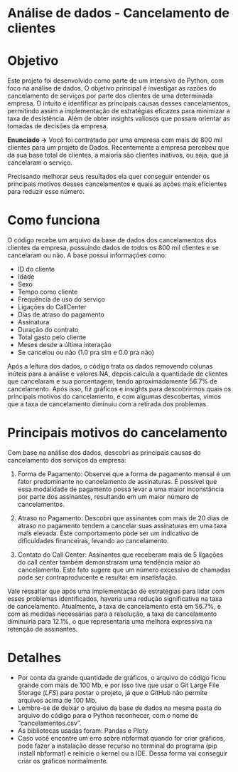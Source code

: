 # Análise de dados - Cancelamento de clientes
 
# Objetivo

Este projeto foi desenvolvido como parte de um intensivo de Python, com foco na análise de dados. O objetivo principal é investigar as razões do cancelamento de serviços por parte dos clientes de uma determinada empresa. O intuito é identificar as principais causas desses cancelamentos, permitindo assim a implementação de estratégias eficazes para minimizar a taxa de desistência. Além de obter insights valiosos que possam orientar as tomadas de decisões da empresa.

**Enunciado →** Você foi contratado por uma empresa com mais de 800 mil clientes para um projeto de Dados. Recentemente a empresa percebeu que da sua base total de clientes, a maioria são clientes inativos, ou seja, que já cancelaram o serviço.

Precisando melhorar seus resultados ela quer conseguir entender os principais motivos desses cancelamentos e quais as ações mais eficientes para reduzir esse número.

# Como funciona

O código recebe um arquivo da base de dados dos cancelamentos dos clientes da empresa, possuindo dados de todos os 800 mil clientes e se cancelaram ou não. A base possui informações como:

- ID do cliente
- Idade
- Sexo
- Tempo como cliente
- Frequência de uso do serviço
- Ligações do CallCenter
- Dias de atraso do pagamento
- Assinatura
- Duração do contrato
- Total gasto pelo cliente
- Meses desde a última interação
- Se cancelou ou não (1.0 pra sim e 0.0 pra não)

Após a leitura dos dados, o código trata os dados removendo colunas inúteis para a análise e valores NA, depois calcula a quantidade de clientes que cancelaram e sua porcentagem, tendo aproximadamente 56.7% de cancelamento. Após isso, fiz gráficos e insights para descobrirmos quais os principais motivos do cancelamento, e com algumas descobertas, vimos que a taxa de cancelamento diminuiu com a retirada dos problemas.

# **Principais motivos do cancelamento**

Com base na análise dos dados, descobri as principais causas do cancelamento dos serviços da empresa:

1. Forma de Pagamento: Observei que a forma de pagamento mensal é um fator predominante no cancelamento de assinaturas. É possível que essa modalidade de pagamento possa levar a uma maior inconstância por parte dos assinantes, resultando em um maior número de cancelamentos.

2. Atraso no Pagamento: Descobri que assinantes com mais de 20 dias de atraso no pagamento tendem a cancelar suas assinaturas em uma taxa mais elevada. Este comportamento pode ser um indicativo de dificuldades financeiras, levando ao cancelamento.

3. Contato do Call Center: Assinantes que receberam mais de 5 ligações do call center também demonstraram uma tendência maior ao cancelamento. Este fato sugere que um número excessivo de chamadas pode ser contraproducente e resultar em insatisfação.

Vale ressaltar que após uma implementação de estratégias para lidar com esses problemas identificados, haveria uma redução significativa na taxa de cancelamento. Atualmente, a taxa de cancelamento está em 56.7%, e com as medidas necessárias para a resolução, a taxa de cancelamento diminuiria para 12.1%, o que representaria uma melhora expressiva na retenção de assinantes.

# Detalhes

- Por conta da grande quantidade de gráficos, o arquivo do código ficou grande com mais de 100 Mb, e por isso tive que usar o Git Large File Storage (*LFS*) para postar o projeto, já que o GitHub não permite arquivos acima de 100 Mb.
- Lembre-se de deixar o arquivo da base de dados na mesma pasta do arquivo do código para o Python reconhecer, com o nome de “cancelamentos.csv”.
- As bibliotecas usadas foram: Pandas e Ploty.
- Caso você encontre um erro sobre nbformat quando for criar gráficos, pode fazer a instalação desse recurso no terminal do programa (pip install nbformat) e reinicie o kernel ou a IDE. Dessa forma vai conseguir criar os gráficos normalmente.
